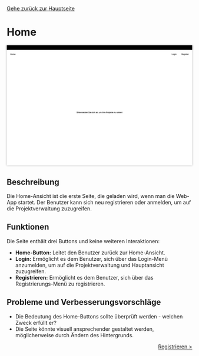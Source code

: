 [Gehe zurück zur Hauptseite](index.html)

# Home

<img src="screenshots/home.png" alt="Home-Ansicht" style="max-width: 100%; box-shadow: 0 0 5px rgba(0, 0, 0, 0.3);">

## Beschreibung

Die Home-Ansicht ist die erste Seite, die geladen wird, wenn man die Web-App startet. Der Benutzer kann sich neu registrieren oder anmelden, um auf die Projektverwaltung zuzugreifen.

## Funktionen

Die Seite enthält drei Buttons und keine weiteren Interaktionen:

- **Home-Button:** Leitet den Benutzer zurück zur Home-Ansicht.
- **Login:** Ermöglicht es dem Benutzer, sich über das Login-Menü anzumelden, um auf die Projektverwaltung und Hauptansicht zuzugreifen.
- **Registrieren:** Ermöglicht es dem Benutzer, sich über das Registrierungs-Menü zu registrieren.

## Probleme und Verbesserungsvorschläge

- Die Bedeutung des Home-Buttons sollte überprüft werden - welchen Zweck erfüllt er?
- Die Seite könnte visuell ansprechender gestaltet werden, möglicherweise durch Ändern des Hintergrunds.

<div style="text-align: right; float: right;"><a href="register.html">Registrieren ></a></div>
